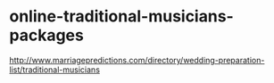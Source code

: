 # online-traditional-musicians-packages
http://www.marriagepredictions.com/directory/wedding-preparation-list/traditional-musicians
